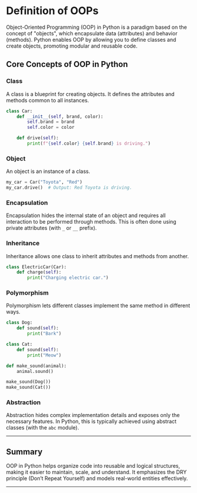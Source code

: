# Definition of OOPs

Object-Oriented Programming (OOP) in Python is a paradigm based on the concept of "objects", which encapsulate data (attributes) and behavior (methods). Python enables OOP by allowing you to define classes and create objects, promoting modular and reusable code.

## Core Concepts of OOP in Python

### Class
A class is a blueprint for creating objects. It defines the attributes and methods common to all instances.

```python
class Car:
    def __init__(self, brand, color):
        self.brand = brand
        self.color = color

    def drive(self):
        print(f"{self.color} {self.brand} is driving.")
```

### Object
An object is an instance of a class.

```python
my_car = Car("Toyota", "Red")
my_car.drive()  # Output: Red Toyota is driving.
```

### Encapsulation
Encapsulation hides the internal state of an object and requires all interaction to be performed through methods. This is often done using private attributes (with `_` or `__` prefix).

### Inheritance
Inheritance allows one class to inherit attributes and methods from another.

```python
class ElectricCar(Car):
    def charge(self):
        print("Charging electric car.")
```

### Polymorphism
Polymorphism lets different classes implement the same method in different ways.

```python
class Dog:
    def sound(self):
        print("Bark")

class Cat:
    def sound(self):
        print("Meow")

def make_sound(animal):
    animal.sound()

make_sound(Dog())
make_sound(Cat())
```

### Abstraction
Abstraction hides complex implementation details and exposes only the necessary features. In Python, this is typically achieved using abstract classes (with the `abc` module).

---

## Summary

OOP in Python helps organize code into reusable and logical structures, making it easier to maintain, scale, and understand. It emphasizes the DRY principle (Don’t Repeat Yourself) and models real-world entities effectively.

---